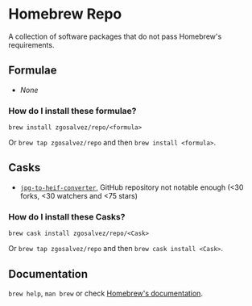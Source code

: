 # Homebrew Repo

A collection of software packages that do not pass Homebrew's requirements.

## Formulae

* _None_

### How do I install these formulae?
`brew install zgosalvez/repo/<formula>`

Or `brew tap zgosalvez/repo` and then `brew install <formula>`.

## Casks

* [`jpg-to-heif-converter`](https://github.com/makoni/jpg-to-heif-converter/issues/12), GitHub repository not notable enough (<30 forks, <30 watchers and <75 stars)

### How do I install these Casks?
`brew cask install zgosalvez/repo/<Cask>`

Or `brew tap zgosalvez/repo` and then `brew cask install <Cask>`.

## Documentation
`brew help`, `man brew` or check [Homebrew's documentation](https://docs.brew.sh).
